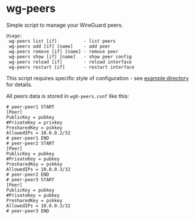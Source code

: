 # wg-peers

Simple script to manage your WireGuard peers.

```
Usage:
 wg-peers list [if]          - list peers
 wg-peers add [if] [name]    - add peer
 wg-peers remove [if] [name] - remove peer
 wg-peers show [if] [name]   - show peer config
 wg-peers reload [if]        - reload interface
 wg-peers restart [if]       - restart interface
```

This script requires specific style of configuration - see [example directory](example/) for details.

All peers data is stored in `wg0-peers.conf` like this:
```
# peer-peer1 START
[Peer]
PublicKey = pubkey
#PrivateKey = privkey
PresharedKey = pskkey
AllowedIPs = 10.0.0.2/32
# peer-peer1 END
# peer-peer2 START
[Peer]
PublicKey = pubkey
#PrivateKey = pubkey
PresharedKey = pskkey
AllowedIPs = 10.0.0.3/32
# peer-peer2 END
# peer-peer3 START
[Peer]
PublicKey = pubkey
#PrivateKey = pubkey
PresharedKey = pskkey
AllowedIPs = 10.0.0.3/32
# peer-peer3 END
```